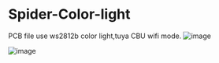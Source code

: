 # Spider-Color-light
PCB file
use ws2812b color light,tuya CBU wifi mode.
![image](https://user-images.githubusercontent.com/52250518/120651322-3d33ea00-c4b1-11eb-9af2-1309b6b14fa8.png)


![image](https://user-images.githubusercontent.com/52250518/120651751-ad427000-c4b1-11eb-96e5-135f278a16ad.png)

